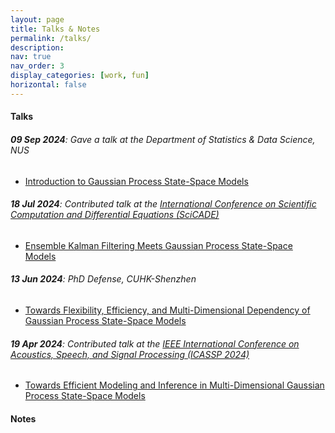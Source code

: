 ```yaml
---
layout: page
title: Talks & Notes
permalink: /talks/
description: 
nav: true
nav_order: 3
display_categories: [work, fun]
horizontal: false
---
```


#### **Talks**
###### **09 Sep 2024**: Gave a talk at the Department of Statistics & Data Science, NUS
- [Introduction to Gaussian Process State-Space Models]()

###### **18 Jul 2024**: Contributed talk at the [International Conference on Scientific Computation and Differential Equations (SciCADE)](<https://www.scicade2024.org/>)
- [Ensemble Kalman Filtering Meets Gaussian Process State-Space Models]()

###### **13 Jun 2024**: PhD Defense, CUHK-Shenzhen
- [Towards Flexibility, Efficiency, and Multi-Dimensional Dependency of Gaussian Process State-Space Models]()


###### **19 Apr 2024**: Contributed talk at the [IEEE International Conference on Acoustics, Speech, and Signal Processing (ICASSP 2024)](<https://2024.ieeeicassp.org/>)
- [Towards Efficient Modeling and Inference in Multi-Dimensional Gaussian Process State-Space Models]()

#### **Notes**




